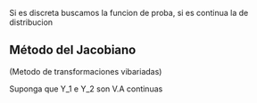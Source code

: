  Si es discreta buscamos la funcion de proba, si es continua la de distribucion

## Método del Jacobiano 
(Metodo de transformaciones vibariadas)

Suponga que Y_1 e Y_2 son V.A continuas